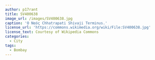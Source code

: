 ```yaml
---
author: p17rant
title: SV400638
image_url: /images/SV400638.jpg
caption: 'Ο Ναός Chhatrapati Shivaji Terminus.'
license_url: 'https://commons.wikimedia.org/wiki/File:SV400638.jpg'
license_text: Courtesy of Wikipedia Commons
categories:
  - City
tags:
  - Bombay
---
```

